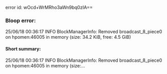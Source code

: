 error id: wOcd+WrMRho3aWn9bq0zIA==
### Bloop error:

25/06/18 00:36:17 INFO BlockManagerInfo: Removed broadcast_8_piece0 on hpomen:46005 in memory (size: 34.2 KiB, free: 4.5 GiB)
#### Short summary: 

25/06/18 00:36:17 INFO BlockManagerInfo: Removed broadcast_8_piece0 on hpomen:46005 in memory (size:...